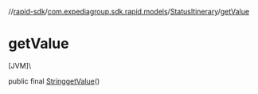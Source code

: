 //[rapid-sdk](../../../index.md)/[com.expediagroup.sdk.rapid.models](../index.md)/[StatusItinerary](index.md)/[getValue](get-value.md)

# getValue

[JVM]\

public final [String](https://docs.oracle.com/javase/8/docs/api/java/lang/String.html)[getValue](get-value.md)()
